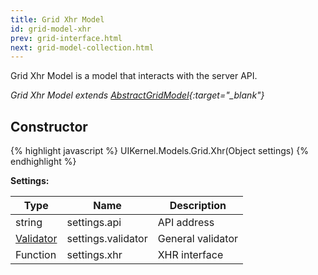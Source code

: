 ```yaml
---
title: Grid Xhr Model
id: grid-model-xhr
prev: grid-interface.html
next: grid-model-collection.html
---
```


Grid Xhr Model is a model that interacts with the server API.

*Grid Xhr Model extends [AbstractGridModel](/docs/grid-interface.html){:target="_blank"}*

## Constructor

{% highlight javascript %}
UIKernel.Models.Grid.Xhr(Object settings)
{% endhighlight %}

**Settings:**

| Type      | Name                           | Description                 |
|-----------|--------------------------------|-----------------------------|
| string    | settings.api                   | API address                 |
| [Validator](/docs/validator.html) | settings.validator       | General validator           |
| Function  | settings.xhr                   | XHR interface               |
